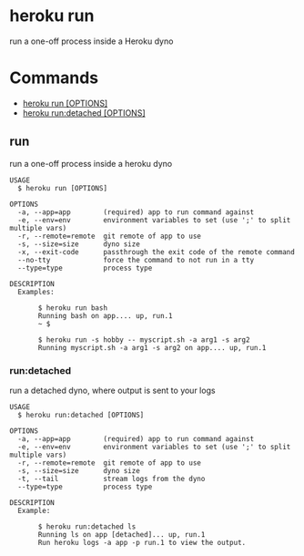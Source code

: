 heroku run
==========

run a one-off process inside a Heroku dyno
# Commands

* [heroku run [OPTIONS]](#run)
* [heroku run:detached [OPTIONS]](#rundetached)
## run

run a one-off process inside a heroku dyno

```
USAGE
  $ heroku run [OPTIONS]

OPTIONS
  -a, --app=app        (required) app to run command against
  -e, --env=env        environment variables to set (use ';' to split multiple vars)
  -r, --remote=remote  git remote of app to use
  -s, --size=size      dyno size
  -x, --exit-code      passthrough the exit code of the remote command
  --no-tty             force the command to not run in a tty
  --type=type          process type

DESCRIPTION
  Examples:

       $ heroku run bash
       Running bash on app.... up, run.1
       ~ $

       $ heroku run -s hobby -- myscript.sh -a arg1 -s arg2
       Running myscript.sh -a arg1 -s arg2 on app.... up, run.1
```

### run:detached

run a detached dyno, where output is sent to your logs

```
USAGE
  $ heroku run:detached [OPTIONS]

OPTIONS
  -a, --app=app        (required) app to run command against
  -e, --env=env        environment variables to set (use ';' to split multiple vars)
  -r, --remote=remote  git remote of app to use
  -s, --size=size      dyno size
  -t, --tail           stream logs from the dyno
  --type=type          process type

DESCRIPTION
  Example:

       $ heroku run:detached ls
       Running ls on app [detached]... up, run.1
       Run heroku logs -a app -p run.1 to view the output.
```
